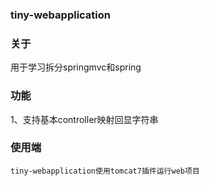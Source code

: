### tiny-webapplication


### 关于
用于学习拆分springmvc和spring

### 功能
1、支持基本controller映射回显字符串


### 使用端
    tiny-webapplication使用tomcat7插件运行web项目


